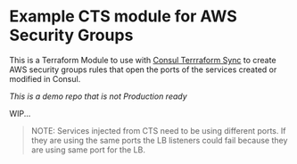 # Example CTS module for AWS Security Groups

This is a Terraform Module to use with [Consul Terrraform Sync](https://developer.hashicorp.com/consul/tutorials/network-infrastructure-automation/consul-terraform-sync-intro) to create AWS security groups rules that open the ports of the services created or modified in Consul.

*This is a demo repo that is not Production ready*

WIP...

> NOTE: Services injected from CTS need to be using different ports. If they are using the same ports the LB listeners could fail because they are using same port for the LB. 